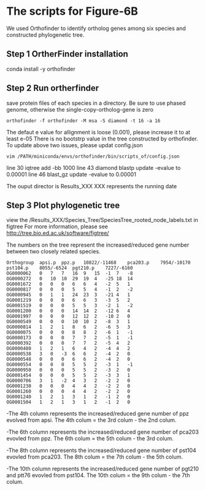 # The scripts for Figure-6B
We used Orthofinder to identify ortholog genes among six species and constructed phylogenetic tree.

## Step 1  OrtherFinder installation

conda install -y orthofinder

## Step 2 Run ortherfinder
save protein files of each species in a directory. Be sure to use phased genome, otherwise the single-copy-ortholog-gene is zero
```
orthofinder -f orthofinder -M msa -S diamond -t 16 -a 16
```
The defaut e value for allignment is loose (0.001), please increase it to at least e-05
There is no bootstrp value in the tree constructed by orthofinder.
To update above two issues, please updat config.json
```
vim /PATH/miniconda/envs/orthofinder/bin/scripts_of/config.json
```
line 30 iqtree add -bb 1000
line 43 diamond blastp update -evalue to 0.00001
line 46 blast_gz update -evalue to 0.00001

The ouput director is Results_XXX  XXX represents the running date

## Step 3 Plot phylogenetic tree
view the /Results_XXX/Species_Tree/SpeciesTree_rooted_node_labels.txt in figtree 
For more information, please see http://tree.bio.ed.ac.uk/software/figtree/

The numbers on the tree represent the increased/reduced gene number between two closely related species. 

```
Orthogroup	apsi.p	ppz.p	10822/-11468	pca203.p	7954/-10170	pst104.p	8055/-6524	pgt210.p	7227/-6160
OG0000062	0	7	7	16	9	15	-1	7	-8
OG0000272	0	10	10	29	19	4	-25	18	14
OG0001672	0	0	0	6	6	4	-2	5	1
OG0000817	0	0	0	5	5	4	-1	2	-2
OG0000945	0	1	1	24	23	3	-21	4	1
OG0001219	0	0	0	6	6	3	-3	5	2
OG0001519	0	0	0	5	5	3	-2	1	-2
OG0001200	0	0	0	14	14	2	-12	6	4
OG0001997	0	0	0	12	12	2	-10	2	0
OG0000549	0	0	0	10	10	2	-8	3	1
OG0000814	1	2	1	8	6	2	-6	5	3
OG0000075	0	0	0	8	8	2	-6	1	-1
OG0000173	0	0	0	7	7	2	-5	1	-1
OG0000392	0	0	0	7	7	2	-5	4	2
OG0000480	1	2	1	6	4	2	-4	4	2
OG0000538	3	0	-3	6	6	2	-4	2	0
OG0000548	0	0	0	6	6	2	-4	2	0
OG0000554	0	0	0	5	5	2	-3	1	-1
OG0000950	0	0	0	5	5	2	-3	2	0
OG0001454	0	0	0	5	5	2	-3	3	1
OG0000706	3	1	-2	4	3	2	-2	2	0
OG0001230	0	0	0	4	4	2	-2	2	0
OG0001260	0	0	0	4	4	2	-2	2	0
OG0001240	1	2	1	3	1	2	-1	2	0
OG0001504	1	2	1	3	1	2	-1	2	0

```

-The 4th column represents the increased/reduced gene number of ppz evolved from apsi. The 4th colum = the 3rd colum - the 2nd colum.

-The 6th column represents the increased/reduced gene number of pca203 evovled from ppz. The 6th colum = the 5th colum - the 3rd colum.

-The 8th column represents the increased/reduced gene number of pst104 evovled from pca203. The 8th colum = the 7th colum - the 5th colum.

-The 10th column represents the increased/reduced gene number of pgt210 and ptt76 evovled from pst104. The 10th colum = the 9th colum - the 7th colum.
